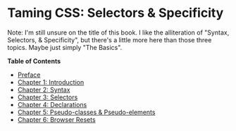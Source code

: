# Taming CSS: Selectors & Specificity

Note: I'm still unsure on the title of this book.  I like the alliteration of "Syntax, Selectors, & Specificity", but there's a little more here than those three topics.  Maybe just simply "The Basics".

**Table of Contents**

  * [Preface](../preface.md)
  * [Chapter 1: Introduction](chapter1.md)
  * [Chapter 2: Syntax](chapter2.md)
  * [Chapter 3: Selectors](chapter3.md)
  * [Chapter 4: Declarations](chapter4.md)
  * [Chapter 5: Pseudo-classes & Pseudo-elements](chapter5.md)
  * [Chapter 6: Browser Resets](chapter6.md)
